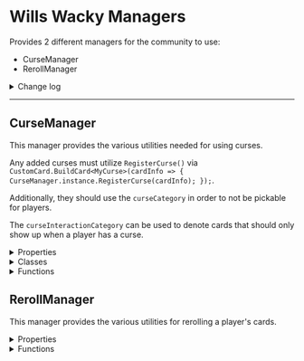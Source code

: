 # Wills Wacky Managers

Provides 2 different managers for the community to use:
- CurseManager
- RerollManager

<details>
<summary>Change log</summary>

----
### v 1.5.12
- Added a toggle to the debug lines, only accessible through unity explorer.

----
### v 1.5.11
- Added debug lines to help track down an esoteric bug.

----
### v 1.5.10

- Fixed an issue where checking if a curse was allowed would set a player to be allowed to draw curses.

----
### v 1.5.0
- Cards are now built in Unity.
- Rarities moved to rarity bundle.

----
### v 1.4.10
- Small Update to things.

----
### v 1.4.9
- Small Update to things.

----
### v 1.4.8
- Mythical rarity now has a proper color.
- Support for mechanic cardbase.

----
### v 1.4.7
- Added Card Theme Lib as a proper dependency on thunderstore.

----
### v 1.4.6
- Moved Rarity registration to awake.

----
### v 1.4.5
- Added Rarity lib as a dependency.
- Migrated 2 rarities from WWC (Epic, Scarce)

----
### v 1.4.4
- Reroll manager now respects custom rarities
- Added escape route for reroll and table flip to hopefully reduce the game breaking.

----
### v 1.4.3
- Table flip should no longer be able to roll into ninja cards.
- Fixed an issue where table flip would show up facing backwards.

----
### v 1.4.2
- Fixed an issue where table flip would show up facing backwards.

----
### v 1.4.1
- Fixed Erroneous logic for determining when table flip can show up.

----
### v 1.4.0
- Bug Fixes
- Reworked Table Flips logic to run for all players at the same time.
- Added an action for the Reroll Manager to run after rerolling cards.

----
### v 1.3.9
- Bug Fixes

----
### v 1.3.8
- Reroll now syncs on each client.
- Rerolls now respect nulls.

----
### v 1.3.7
- Table Flip Should Now wait for sync after executing on each client.

----
### v 1.3.6
- Bug Fixes
- Using Genie to pick Reroll now works.

----
### v 1.3.5
- Bug Fixes

----
### v 1.3.4
- Optimized `CurseManager::RemoveAllCurses()` and added an additional variant.

----
### v 1.3.3
- Some of WWC's curses were moved over
- Table Flip now executes a reroll on all 4 players instead of doing its own thing.

----
### v 1.3.1
- Added the Card Manipulation category to Table Flip and Reroll

----
### v 1.3.0
- Removed RWF as a dependency.

----
### v 1.2.9
- Added a sync up operation to table flip, this should hopefully solve the issue of it breaking the game.
- Swapped to Unbound RPCs for Curse Removal, this should hopefully solve the issue of it not working.

----
### v 1.2.8
- Fixed an issue with Table Flip

----
### v 1.2.7
- Added a sync function for end of curse removal execution.

----
### v 1.2.6
- Setting Sync was working, I just had left some spaghetti code in that made it not be read.

----
### v 1.2.5
- Setting Sync should work now.

----
### v 1.2.4
- Reworked settings synchronization, hopefully it works now.

----
### v 1.2.3
- Logic patches, hopefully curse removal options should now work.

----
### v 1.2.2
- Fixed an issue where curse cards would cause following players to get null cards.

----
### v 1.2.1
- Fixes some issues with lag when taking hex and other curse granting cards.

----
### v 1.2.0
- Migrated the reroll cards over to WWM
- Added the option for table flip to become an uncommon, but only be able to appear when one player has at least half the rounds needed to win.
- Added the option to Enable or Disable cards that spawn curses. This is enabled by default.
- Added a timeout functionality to the Curse Removal Options. It take a minute to do so, but it is there.

----
### v 1.1.2
- Some patches that will hopefully help high lag players from initiating perpetual table flips and rerolls.

----
### v 1.1.1
- Fixed a bug where reroll would cause itself to trigger the next round, causing it to continue going off the rest of the game. (Thank you BYZE for finding this bug for me.)

----
### v 1.1.0
- Functionality has been added to allow for methods of removing cards outside of other cards, this has been opened up as an API for other modders to add their own methods. More information is available in the documentation below or on the github which has references to the default methods.
- A curse removal method requires 3 things:
  - The name of the method, this is what's displayed when the option is presented to the player.
  - A condition under which the method should be shown to the player.
  - The action to take when the method is chosen.
- By default this functionality is turned off, but there is a toggle to turn it on.
- By default there are 4 methods available:
  - Keep Curse: You opt to keep any curses you have. Always shows up.
  - Lose 1 round, lose 1 curse: Only shows up if you've won at least 1 round. Your number of won rounds is reduced by 1 and the newest curse incurred is removed.
  - Lose 1 Curse, give enemies an uncommon: Only shows up if you have more cards than at least 1 other player. Removes a curse and gives you enemies an uncommon.
  - Lose all cards, lose all curses: Only shows up if you have 5 or more curses. Removes all cards and curses that you have.

----
### v 1.0.3
- Added 3 new functions to the curse manager and documented them.

----
### v 1.0.2
- Fixed an issue where a curse may not always return when cursing someone.

----
### v 1.0.1
- Fixed an error in reroll's logic that would cause it to stop after rerolling a player.

</details>

----
## CurseManager

This manager provides the various utilities needed for using curses.

Any added curses must utilize `RegisterCurse()` via `CustomCard.BuildCard<MyCurse>(cardInfo => { CurseManager.instance.RegisterCurse(cardInfo); });`.

Additionally, they should use the `curseCategory` in order to not be pickable for players.

The `curseInteractionCategory` can be used to denote cards that should only show up when a player has a curse.

<details>
<summary>Properties</summary>

### instance
```cs
CurseManager instance { get;}
```
#### Description
A static reference of the class for accessibility from within static functions.

### curseCategory
```cs
CardCategory curseCategory { get;}
```
#### Description
The card category for every curse. If not utilized, curses may show up for regular picking.

### curseInteractionCategory
```cs
CardCategory curseInteractionCategory { get;}
```
#### Description
The card category for cards that interacted with cursed players. When utilized, cards with it will only show up when a player has a curse.

### curseSpawnerCategory
```cs
CardCategory curseSpawnerCategory { get;}
```
#### Description
The card category for cards that give players curses. Allows for toggling them on and off via settings.
</details>

<details>
<summary>Classes</summary>

### CurseRemovalOption
```cs
struct CurseRemovalOption
```
#### Fields
- readonly string name;
- readonly Func<Player, bool> condition;
- readonly Func<Player, IEnumerator> action;
 
#### Constructors
 
### CurseRemovalOption()
```cs
CurseRemovalOption CurseRemovalOption(string optionName, Func<Player, bool> optionCondition, Func<Player, IEnumerator> optionAction)
```
#### Description
Creates a Curse Removal Option

#### Parameters
- *string* `optionName` The text the player sees for choosing the option. Must be unique.
- *Func<Player, bool>* `optionCondition` A function that takes in a player object as input and outputs a bool. When true the option is available for players.
- *Func<Player, IEnumerator>* `optionAction` An IEnumerator that takes in a player object as input. Run when the option is selected. If it wishes to remove a curse, it must do so.

#### Example Usage
```CSHARP
var keepCurse = new CurseRemovalOption("Keep Curse", (player) => true, IKeepCurse);
RegisterRemovalOption(keepCurse);
var removeRound = new CurseRemovalOption("-1 round, -1 curse", CondRemoveRound, IRemoveRound);
RegisterRemovalOption(removeRound);

private IEnumerator IKeepCurse(Player player)
{
    yield break;
}



private bool CondRemoveRound(Player player)
{
    var result = false;
    // Only shows up if they have a round point to remove.
    if (GameModeManager.CurrentHandler.GetTeamScore(player.teamID).rounds > 0)
    {
        result = true;
    }

    return result;
}

private IEnumerator IRemoveRound(Player player)
{
    var score = GameModeManager.CurrentHandler.GetTeamScore(player.teamID);
    GameModeManager.CurrentHandler.SetTeamScore(player.teamID, new TeamScore(score.points, score.rounds - 1));

    var roundCounter = GameObject.Find("/Game/UI/UI_Game/Canvas/RoundCounter").GetComponent<RoundCounter>();
    roundCounter.InvokeMethod("ReDraw");

    for (var i = player.data.currentCards.Count() - 1; i >= 0; i--)
    {
        if (instance.IsCurse(player.data.currentCards[i]))
        {
            ModdingUtils.Utils.Cards.instance.RemoveCardFromPlayer(player, i);
            break;
        }
    }
    yield break;
}
```
</details>

<details>
<summary>Functions</summary>

### RandomCurse()
```cs
CardInfo RandomCurse(Player player)
```
#### Description
Returns a random curse that is valid for the target player. Respects card rarity.

#### Parameters
- *Player* `player` the player to get the curse for.

#### Example Usage
```CSHARP
var player = PlayerManager.instance.players[0];
var curse = CurseManager.instance.RandomCurse(player);
```

### CursePlayer()
```cs
void CursePlayer(Player player)
```
```cs
void CursePlayer(Player player, Action<CardInfo> callback)
```
#### Description
Adds a random valid curse to the targeted player. Respects card rarity.

#### Parameters
- *Player* `player` the player to curse.
- *Action<CardInfo>* `callback` an optional action to run with the card info of the added curse.

#### Example Usage
```CSHARP
var player = PlayerManager.instance.players[0];
CurseManager.instance.CursePlayer(player, (curse) => { ModdingUtils.Utils.CardBarUtils.instance.ShowImmediate(player, curse); });
```

### RegisterCurse()
```cs
void RegisterCurse(CardInfo cardInfo)
```
#### Description
Registers a card as a curse with the curse manager. The card still needs to apply `curseCategory` on its own.

#### Parameters
- *CardInfo* `cardInfo` the card to register.

#### Example Usage
```CSHARP
CustomCard.BuildCard<MyCurse>(cardInfo => { CurseManager.instance.RegisterCurse(cardInfo); });
```

### GetRaw()
```cs
CardInfo[] GetRaw()
```
#### Description
Registers a card as a curse with the curse manager. The card still needs to apply `curseCategory` on its own.

#### Parameters

#### Example Usage
```CSHARP
var curse = CurseManager.instance.GetRaw();
```

### HasCurse()
```cs
bool HasCurse(Player player)
```
#### Description
Returns true if a player has a curse.

#### Parameters
- *Player* `player` the player to check.

#### Example Usage
```CSHARP
var player = PlayerManager.instance.players[0];
var cursed = CurseManager.instance.HasCurse(player);
```

### IsCurse()
```cs
bool IsCurse(CardInfo cardInfo)
```
#### Description
Returns true if the card is a registered curse.

#### Parameters
- *CardInfo* `cardInfo` the card to check.

#### Example Usage
```CSHARP
var card = PlayerManager.instance.players[0].data.currentCards[0];
var isCurse = CurseManager.instance.IsCurse(card);
```

### RemoveAllCurses()
```cs
void RemoveAllCurses(Player player)
```
```cs
void RemoveAllCurses(Player player, Action<CardInfo> callback)
```
#### Description
Removes all curses on the target player.

#### Parameters
- *Player* `player` the player to remove curses from.
- *Action<CardInfo>* `callback` an optional action to run with the card info of the removed curse.

#### Example Usage
```CSHARP

```

### GetAllCursesOnPlayer()
```cs
bool CardInfo[] GetAllCursesOnPlayer(Player player)
```
#### Description
Returns true if the card is a registered curse.

#### Parameters
- *Player* `player` the player whose curses to get.

#### Example Usage
```CSHARP

```

### RegisterRemovalOption()
```cs
void RegisterRemovalOption(string optionName, Func<Player, bool> optionCondition, Func<Player, IEnumerator> optionAction)
```
```cs
void RegisterRemovalOption(CurseRemovalOption option)
```
#### Description
Initiates any rerolls in the queue.

#### Parameters
- *string* `optionName` The text the player sees for choosing the option. Must be unique.
- *Func<Player, bool>* `optionCondition` A function that takes in a player object as input and outputs a bool. When true the option is available for players.
- *Func<Player, IEnumerator>* `optionAction` An IEnumerator that takes in a player object as input. Run when the option is selected. If it wishes to remove a curse, it must do so.

or 

- *CurseRemovalOption* `option` The curse removal option to implement.

#### Example Usage
```CSHARP
RegisterRemovalOption("Keep Curse", (player) => true, IKeepCurse);
var removeRound = new CurseRemovalOption("-1 round, -1 curse", CondRemoveRound, IRemoveRound);
RegisterRemovalOption(removeRound);

private IEnumerator IKeepCurse(Player player)
{
    yield break;
}

private bool CondRemoveRound(Player player)
{
    var result = false;
    // Only shows up if they have a round point to remove.
    if (GameModeManager.CurrentHandler.GetTeamScore(player.teamID).rounds > 0)
    {
        result = true;
    }

    return result;
}

private IEnumerator IRemoveRound(Player player)
{
    var score = GameModeManager.CurrentHandler.GetTeamScore(player.teamID);
    GameModeManager.CurrentHandler.SetTeamScore(player.teamID, new TeamScore(score.points, score.rounds - 1));

    var roundCounter = GameObject.Find("/Game/UI/UI_Game/Canvas/RoundCounter").GetComponent<RoundCounter>();
    roundCounter.InvokeMethod("ReDraw");

    for (var i = player.data.currentCards.Count() - 1; i >= 0; i--)
    {
        if (instance.IsCurse(player.data.currentCards[i]))
        {
            ModdingUtils.Utils.Cards.instance.RemoveCardFromPlayer(player, i);
            break;
        }
    }
    yield break;
}
```
</details>


## RerollManager

This manager provides the various utilities for rerolling a player's cards.

<details>
<summary>Properties</summary>

### instance
```cs
RerollManager instance { get;}
```
#### Description
A static reference of the class for accessibility from within static functions.

### NoFlip
```cs
CardCategory NoFlip { get;}
```
#### Description
The card category for cards that should not be given out after a table flip.

### flippingPlayer
```cs
Player flippingPlayer
```
#### Description
The player responsible for the tableflip. Used to add the table flip card to the player.

### tableFlipped
```cs
bool tableFlipped
```
#### Description
When set to true, a table flip will be initiated at the next end of a player's pick. Initiate the `FlipTable()` method if you wish to flip before then.

### tableFlipCard
```cs
CardInfo tableFlipCard
```
#### Description
The table flip card itself. It's automatically given out to the flipping player after a table flip.

### rerollPlayers
```cs
List<Player> rerollPlayers
```
#### Description
A list of players to reroll when the next reroll is initiated.

### reroll
```cs
bool reroll
```
#### Description
When set to true, a reroll will be initiated at the next end of a player's pick. Initiate the `Reroll()` method if you wish to reroll before then.

### rerollCard
```cs
CardInfo rerollCard
```
#### Description
The reroll card itself. It's automatically given out to the rerolling player after a table flip.
</details>

<details>
<summary>Functions</summary>

### FlipTable()
```cs
IEnumerator FlipTable(bool addCard = true)
```
#### Description
Initiates a table flip for all players.

#### Parameters
- *bool* `addCard` whether the flipping player (if one exists) shoul be given the Table Flip Card (if it exists).

#### Example Usage
```CSHARP


```

### InitiateRerolls()
```cs
IEnumerator InitiateRerolls(bool addCard = true)
```
#### Description
Initiates any rerolls in the queue.

#### Parameters
- *bool* `addCard` whether a player should be given the Reroll card after they reroll.

#### Example Usage
```CSHARP


```

### Reroll()
```cs
IEnumerator Reroll(Player player, bool addCard = true)
```
#### Description
Initiates any rerolls in the queue.

#### Parameters
- *Player* `player` the player whose cards to reroll
- *bool* `addCard` whether the player should be given the Reroll card afterwards.

#### Example Usage
```CSHARP


```
</details>
